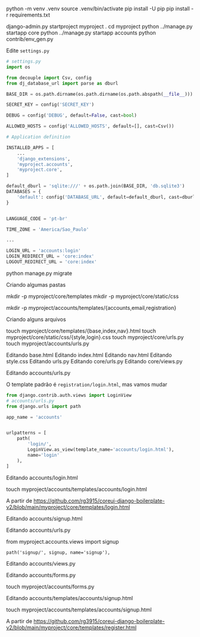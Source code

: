 
python -m venv .venv
source .venv/bin/activate
pip install -U pip
pip install -r requirements.txt

django-admin.py startproject myproject .
cd myproject
python ../manage.py startapp core
python ../manage.py startapp accounts
python contrib/env_gen.py


Edite `settings.py`

```python
# settings.py
import os

from decouple import Csv, config
from dj_database_url import parse as dburl

BASE_DIR = os.path.dirname(os.path.dirname(os.path.abspath(__file__)))

SECRET_KEY = config('SECRET_KEY')

DEBUG = config('DEBUG', default=False, cast=bool)

ALLOWED_HOSTS = config('ALLOWED_HOSTS', default=[], cast=Csv())

# Application definition

INSTALLED_APPS = [
    ...
    'django_extensions',
    'myproject.accounts',
    'myproject.core',
]

default_dburl = 'sqlite:///' + os.path.join(BASE_DIR, 'db.sqlite3')
DATABASES = {
    'default': config('DATABASE_URL', default=default_dburl, cast=dburl),
}


LANGUAGE_CODE = 'pt-br'

TIME_ZONE = 'America/Sao_Paulo'

...

LOGIN_URL = 'accounts:login'
LOGIN_REDIRECT_URL = 'core:index'
LOGOUT_REDIRECT_URL = 'core:index'
```

python manage.py migrate

Criando algumas pastas

mkdir -p myproject/core/templates
mkdir -p myproject/core/static/css

mkdir -p myproject/accounts/templates/{accounts,email,registration}


Criando alguns arquivos

touch myproject/core/templates/{base,index,nav}.html
touch myproject/core/static/css/{style,login}.css
touch myproject/core/urls.py
touch myproject/accounts/urls.py


Editando base.html
Editando index.html
Editando nav.html
Editando style.css
Editando urls.py
Editando core/urls.py
Editando core/views.py

Editando accounts/urls.py

O template padrão é `registration/login.html`, mas vamos mudar

```python
from django.contrib.auth.views import LoginView
# accounts/urls.py
from django.urls import path

app_name = 'accounts'


urlpatterns = [
    path(
        'login/',
        LoginView.as_view(template_name='accounts/login.html'),
        name='login'
    ),
]
```

Editando accounts/login.html

touch myproject/accounts/templates/accounts/login.html

A partir de https://github.com/rg3915/coreui-django-boilerplate-v2/blob/main/myproject/core/templates/login.html

Editando accounts/signup.html


Editando accounts/urls.py

from myproject.accounts.views import signup

    path('signup/', signup, name='signup'),


Editando accounts/views.py


Editando accounts/forms.py

touch myproject/accounts/forms.py


Editando accounts/templates/accounts/signup.html

touch myproject/accounts/templates/accounts/signup.html


A partir de https://github.com/rg3915/coreui-django-boilerplate-v2/blob/main/myproject/core/templates/register.html

